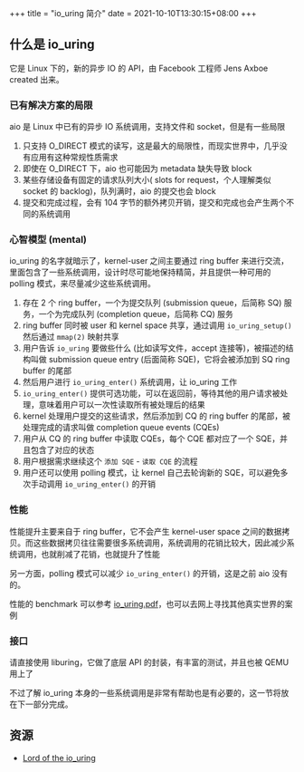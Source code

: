 +++
title = "io_uring 简介"
date = 2021-10-10T13:30:15+08:00
+++

## 什么是 io_uring

它是 Linux 下的，新的异步 IO 的 API，由 Facebook 工程师 Jens Axboe created 出来。

### 已有解决方案的局限

aio 是 Linux 中已有的异步 IO 系统调用，支持文件和 socket，但是有一些局限

1. 只支持 O_DIRECT 模式的读写，这是最大的局限性，而现实世界中，几乎没有应用有这种常规性质需求
2. 即使在 O_DIRECT 下，aio 也可能因为 metadata 缺失导致 block
3. 某些存储设备有固定的请求队列大小( slots for request，个人理解类似 socket 的 backlog)，队列满时，aio 的提交也会 block
4. 提交和完成过程，会有 104 字节的额外拷贝开销，提交和完成也会产生两个不同的系统调用

<!-- more -->

### 心智模型 (mental)

io_uring 的名字就暗示了，kernel-user 之间主要通过 ring buffer 来进行交流，里面包含了一些系统调用，设计时尽可能地保持精简，并且提供一种可用的 polling 模式，来尽量减少这些系统调用。

1. 存在 2 个 ring buffer，一个为提交队列 (submission queue，后简称 SQ) 服务，一个为完成队列 (completion queue，后简称 CQ) 服务
2. ring buffer 同时被 user 和 kernel space 共享，通过调用 `io_uring_setup()` 然后通过 `mmap(2)` 映射共享
3. 用户告诉 `io_uring` 要做些什么 (比如读写文件，accept 连接等)，被描述的结构叫做 submission queue entry (后面简称 SQE)，它将会被添加到 SQ ring buffer 的尾部
4. 然后用户进行 `io_uring_enter()` 系统调用，让 io_uring 工作
5. `io_uring_enter()` 提供可选功能，可以在返回前，等待其他的用户请求被处理，意味着用户可以一次性读取所有被处理后的结果
6. kernel 处理用户提交的这些请求，然后添加到 CQ 的 ring buffer 的尾部，被处理完成的请求叫做 completion queue events (CQEs)
7. 用户从 CQ 的 ring buffer 中读取 CQEs，每个 CQE 都对应了一个 SQE，并且包含了对应的状态
8. 用户根据需求继续这个 `添加 SQE` - `读取 CQE` 的流程
9. 用户还可以使用 polling 模式，让 kernel 自己去轮询新的 SQE，可以避免多次手动调用 `io_uring_enter()` 的开销

### 性能

性能提升主要来自于 ring buffer，它不会产生 kernel-user space 之间的数据拷贝。而这些数据拷贝往往需要很多系统调用，系统调用的花销比较大，因此减少系统调用，也就削减了花销，也就提升了性能

另一方面，polling 模式可以减少 `io_uring_enter()` 的开销，这是之前 aio 没有的。

性能的 benchmark 可以参考 [io_uring.pdf](https://kernel.dk/io_uring.pdf)，也可以去网上寻找其他真实世界的案例

### 接口

请直接使用 liburing，它做了底层 API 的封装，有丰富的测试，并且也被 QEMU 用上了

不过了解 io_uring 本身的一些系统调用是非常有帮助也是有必要的，这一节将放在下一部分完成。


## 资源

- [Lord of the io_uring](https://unixism.net/loti/index.html)


